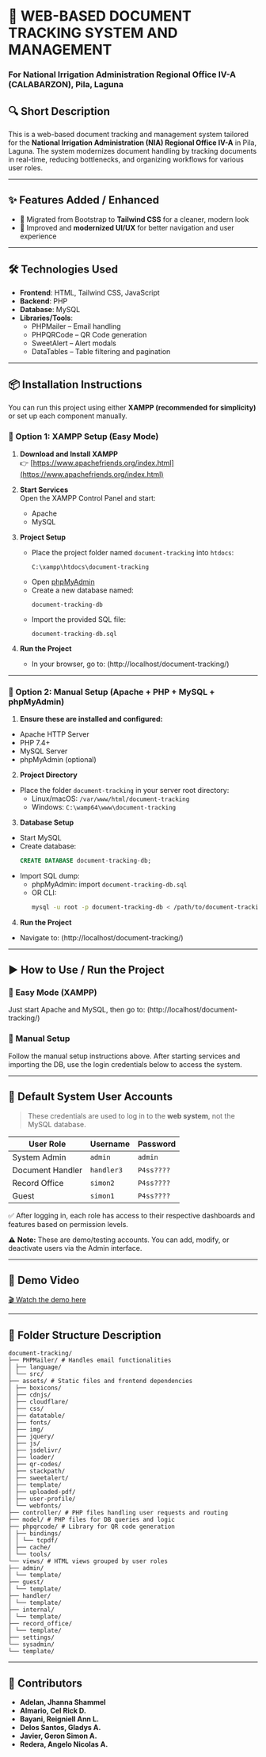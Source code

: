 # 📄 WEB-BASED DOCUMENT TRACKING SYSTEM AND MANAGEMENT  
### For National Irrigation Administration Regional Office IV-A (CALABARZON), Pila, Laguna

## 🔍 Short Description
This is a web-based document tracking and management system tailored for the **National Irrigation Administration (NIA) Regional Office IV-A** in Pila, Laguna. The system modernizes document handling by tracking documents in real-time, reducing bottlenecks, and organizing workflows for various user roles.

---

## ✨ Features Added / Enhanced
- 🔄 Migrated from Bootstrap to **Tailwind CSS** for a cleaner, modern look  
- 🎨 Improved and **modernized UI/UX** for better navigation and user experience

---

## 🛠️ Technologies Used
- **Frontend**: HTML, Tailwind CSS, JavaScript  
- **Backend**: PHP  
- **Database**: MySQL  
- **Libraries/Tools**:  
  - PHPMailer – Email handling  
  - PHPQRCode – QR Code generation  
  - SweetAlert – Alert modals  
  - DataTables – Table filtering and pagination

---

## 📦 Installation Instructions
You can run this project using either **XAMPP (recommended for simplicity)** or set up each component manually.

### 🔧 Option 1: XAMPP Setup (Easy Mode)
1. **Download and Install XAMPP**  
   👉 [https://www.apachefriends.org/index.html](https://www.apachefriends.org/index.html)

2. **Start Services**  
   Open the XAMPP Control Panel and start:
   - Apache
   - MySQL

3. **Project Setup**
   - Place the project folder named `document-tracking` into `htdocs`:
     ```
     C:\xampp\htdocs\document-tracking
     ```
   - Open [phpMyAdmin](http://localhost/phpmyadmin)
   - Create a new database named:
     ```
     document-tracking-db
     ```
   - Import the provided SQL file:
     ```
     document-tracking-db.sql
     ```

4. **Run the Project**
   - In your browser, go to: (http://localhost/document-tracking/)

---

### 🧠 Option 2: Manual Setup (Apache + PHP + MySQL + phpMyAdmin)

1. **Ensure these are installed and configured:**
- Apache HTTP Server
- PHP 7.4+
- MySQL Server
- phpMyAdmin (optional)

2. **Project Directory**
- Place the folder `document-tracking` in your server root directory:
  - Linux/macOS: `/var/www/html/document-tracking`
  - Windows: `C:\wamp64\www\document-tracking`

3. **Database Setup**
- Start MySQL
- Create database:
  ```sql
  CREATE DATABASE document-tracking-db;
  ```
- Import SQL dump:
  - phpMyAdmin: import `document-tracking-db.sql`
  - OR CLI:
    ```bash
    mysql -u root -p document-tracking-db < /path/to/document-tracking-db.sql
    ```

4. **Run the Project**
  - Navigate to: (http://localhost/document-tracking/)

---

## ▶️ How to Use / Run the Project
### 🚀 Easy Mode (XAMPP)
Just start Apache and MySQL, then go to: (http://localhost/document-tracking/)

### 🧠 Manual Setup
Follow the manual setup instructions above. After starting services and importing the DB, use the login credentials below to access the system.

---

## 🔐 Default System User Accounts

> These credentials are used to log in to the **web system**, not the MySQL database.

| User Role         | Username   | Password   |
|------------------|------------|------------|
| System Admin      | `admin`    | `admin`    |
| Document Handler  | `handler3` | `P4ss????` |
| Record Office     | `simon2`   | `P4ss????` |
| Guest             | `simon1`   | `P4ss????` |

✅ After logging in, each role has access to their respective dashboards and features based on permission levels.

⚠️ **Note:** These are demo/testing accounts. You can add, modify, or deactivate users via the Admin interface.

---

## 🎥 Demo Video
[🎬 Watch the demo here](https://drive.google.com/file/d/1r5LSeHYg1AEn11REPxOU7F_OD5We-3Ct/view?usp=sharing)

---

## 📁 Folder Structure Description
```
document-tracking/
├── PHPMailer/ # Handles email functionalities
│ ├── language/
│ └── src/
├── assets/ # Static files and frontend dependencies
│ ├── boxicons/
│ ├── cdnjs/
│ ├── cloudflare/
│ ├── css/
│ ├── datatable/
│ ├── fonts/
│ ├── img/
│ ├── jquery/
│ ├── js/
│ ├── jsdelivr/
│ ├── loader/
│ ├── qr-codes/
│ ├── stackpath/
│ ├── sweetalert/
│ ├── template/
│ ├── uploaded-pdf/
│ ├── user-profile/
│ └── webfonts/
├── controller/ # PHP files handling user requests and routing
├── model/ # PHP files for DB queries and logic
├── phpqrcode/ # Library for QR code generation
│ ├── bindings/
│ │ └── tcpdf/
│ ├── cache/
│ └── tools/
└── views/ # HTML views grouped by user roles
├── admin/
│ └── template/
├── guest/
│ └── template/
├── handler/
│ └── template/
├── internal/
│ └── template/
├── record_office/
│ └── template/
├── settings/
└── sysadmin/
└── template/
```

---

## 👥 Contributors
- **Adelan, Jhanna Shammel**
- **Almario, Cel Rick D.**
- **Bayani, Reigniell Ann L.**
- **Delos Santos, Gladys A.**
- **Javier, Geron Simon A.**
- **Redera, Angelo Nicolas A.**
